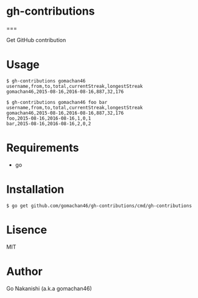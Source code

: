 # gh-contributions

===

Get GitHub contribution

# Usage

```
$ gh-contributions gomachan46
username,from,to,total,currentStreak,longestStreak
gomachan46,2015-08-16,2016-08-16,887,32,176
```

```
$ gh-contributions gomachan46 foo bar
username,from,to,total,currentStreak,longestStreak
gomachan46,2015-08-16,2016-08-16,887,32,176
foo,2015-08-16,2016-08-16,1,0,1
bar,2015-08-16,2016-08-16,2,0,2
```

# Requirements

* go

# Installation

```
$ go get github.com/gomachan46/gh-contributions/cmd/gh-contributions
```

# Lisence

MIT

# Author

Go Nakanishi (a.k.a gomachan46)
